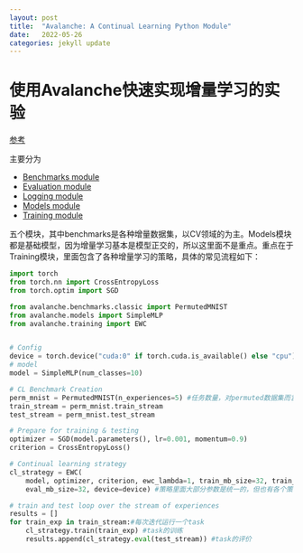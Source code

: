```yaml
---
layout: post
title:  "Avalanche: A Continual Learning Python Module"
date:   2022-05-26
categories: jekyll update
---
```

# 使用Avalanche快速实现增量学习的实验



[参考](https://avalanche-api.continualai.org/en/v0.1.0/index.html)

主要分为

- [Benchmarks module](https://avalanche-api.continualai.org/en/v0.1.0/benchmarks.html)
- [Evaluation module](https://avalanche-api.continualai.org/en/v0.1.0/evaluation.html)
- [Logging module](https://avalanche-api.continualai.org/en/v0.1.0/logging.html)
- [Models module](https://avalanche-api.continualai.org/en/v0.1.0/models.html)
- [Training module](https://avalanche-api.continualai.org/en/v0.1.0/training.html)

五个模块，其中benchmarks是各种增量数据集，以CV领域的为主。Models模块都是基础模型，因为增量学习基本是模型正交的，所以这里面不是重点。重点在于Training模块，里面包含了各种增量学习的策略，具体的常见流程如下：

```python
import torch
from torch.nn import CrossEntropyLoss
from torch.optim import SGD

from avalanche.benchmarks.classic import PermutedMNIST
from avalanche.models import SimpleMLP
from avalanche.training import EWC


# Config
device = torch.device("cuda:0" if torch.cuda.is_available() else "cpu")
# model
model = SimpleMLP(num_classes=10)

# CL Benchmark Creation
perm_mnist = PermutedMNIST(n_experiences=5) #任务数量，对permuted数据集而言就是采用了5中不同的像素随机打乱方式
train_stream = perm_mnist.train_stream
test_stream = perm_mnist.test_stream

# Prepare for training & testing
optimizer = SGD(model.parameters(), lr=0.001, momentum=0.9)
criterion = CrossEntropyLoss()

# Continual learning strategy
cl_strategy = EWC(
    model, optimizer, criterion, ewc_lambda=1, train_mb_size=32, train_epochs=2,
    eval_mb_size=32, device=device) #策略里面大部分参数是统一的，但也有各个策略专属的参数，例如EWC的ewc_lambda

# train and test loop over the stream of experiences
results = []
for train_exp in train_stream:#每次迭代运行一个task
    cl_strategy.train(train_exp) #task的训练
    results.append(cl_strategy.eval(test_stream)) #task的评价
```

